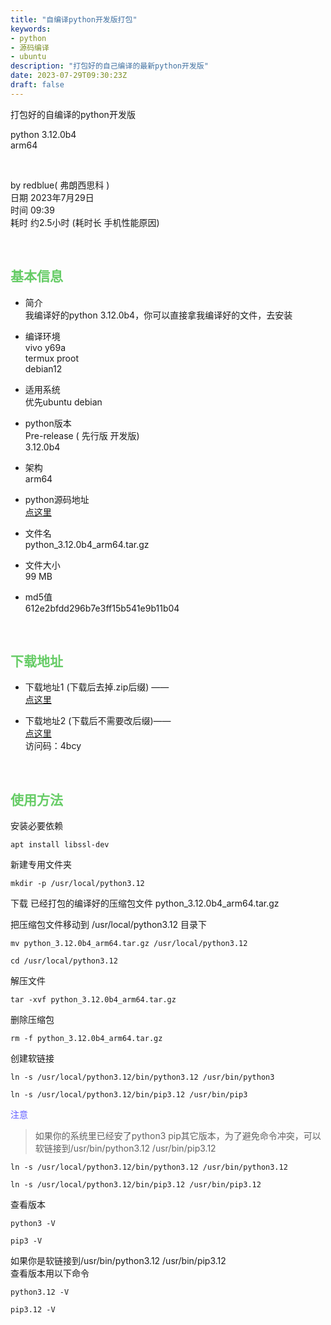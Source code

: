 ```yaml
---
title: "自编译python开发版打包"
keywords:
- python
- 源码编译
- ubuntu
description: "打包好的自己编译的最新python开发版"
date: 2023-07-29T09:30:23Z
draft: false
---
```


打包好的自编译的python开发版
<!--more-->
python 3.12.0b4 <br> 
arm64

&nbsp; 

by redblue( 弗朗西思科 ) <br>
日期 2023年7月29日 <br>
时间 09:39 <br>
耗时 约2.5小时 (耗时长 手机性能原因)

&nbsp; 

## <font color=#66CC66>基本信息</font>
- 简介 <br>
我编译好的python 3.12.0b4，你可以直接拿我编译好的文件，去安装

- 编译环境 <br>
vivo y69a  <br>
termux proot <br>
debian12

- 适用系统 <br>
优先ubuntu debian

- python版本 <br>
Pre-release ( 先行版 开发版) <br>
3.12.0b4 <br>

- 架构 <br>
arm64

- python源码地址 <br>
[点这里](https://www.python.org/downloads/)

- 文件名 <br>
python_3.12.0b4_arm64.tar.gz

- 文件大小 <br>
99 MB

- md5值 <br>
612e2bfdd296b7e3ff15b541e9b11b04

&nbsp; 

## <font color=#66CC66>下载地址</font>
- 下载地址1 (下载后去掉.zip后缀) ——  <br>
[点这里](https://redblue.lanzouk.com/iKbv513rdvne)

- 下载地址2 (下载后不需要改后缀)—— <br>
[点这里](https://cloud.189.cn/web/share?code=vqmEnqqAR7bi) <br>
访问码：4bcy

&nbsp; 

## <font color=#66CC66>使用方法</font>
安装必要依赖
```
apt install libssl-dev
```

新建专用文件夹
```
mkdir -p /usr/local/python3.12
```

下载 已经打包的编译好的压缩包文件
python_3.12.0b4_arm64.tar.gz

把压缩包文件移动到 /usr/local/python3.12 目录下
```
mv python_3.12.0b4_arm64.tar.gz /usr/local/python3.12
```
```
cd /usr/local/python3.12
```
解压文件
```
tar -xvf python_3.12.0b4_arm64.tar.gz
```

删除压缩包
```
rm -f python_3.12.0b4_arm64.tar.gz
```

创建软链接
```
ln -s /usr/local/python3.12/bin/python3.12 /usr/bin/python3
```
```
ln -s /usr/local/python3.12/bin/pip3.12 /usr/bin/pip3
```

<font color=#605DFF>注意</font> <br>
> 如果你的系统里已经安了python3 pip其它版本，为了避免命令冲突，可以软链接到/usr/bin/python3.12 /usr/bin/pip3.12

```
ln -s /usr/local/python3.12/bin/python3.12 /usr/bin/python3.12
```
```
ln -s /usr/local/python3.12/bin/pip3.12 /usr/bin/pip3.12
```


查看版本
```
python3 -V
```
```
pip3 -V
```
如果你是软链接到/usr/bin/python3.12 /usr/bin/pip3.12 <br>
查看版本用以下命令
```
python3.12 -V
```
```
pip3.12 -V
```
